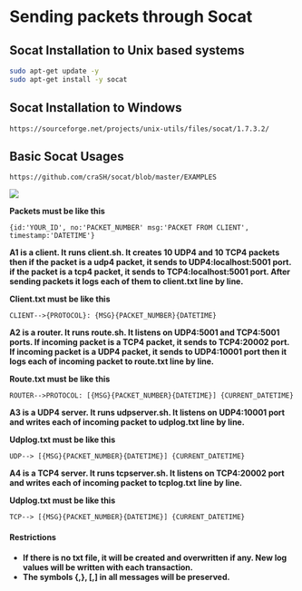 # Sending packets through Socat



## Socat Installation to Unix based systems

```bash
sudo apt-get update -y
sudo apt-get install -y socat
```

## Socat Installation to Windows

```
https://sourceforge.net/projects/unix-utils/files/socat/1.7.3.2/
```

## Basic Socat Usages

```
https://github.com/craSH/socat/blob/master/EXAMPLES
```



![](https://i.imgur.com/TtBIhdq.png)

**Packets must be like this**

```
{id:'YOUR_ID', no:'PACKET_NUMBER' msg:'PACKET FROM CLIENT', timestamp:'DATETIME'}  
```

**A1 is a client. It runs client.sh. It creates 10 UDP4 and 10 TCP4 packets then if the packet is a udp4 packet, it sends to UDP4:localhost:5001 port. if the packet is a tcp4 packet, it sends to TCP4:localhost:5001 port. After sending packets it logs each of them to client.txt line by line.**

**Client.txt must be like this**

```
CLIENT-->{PROTOCOL}: {MSG}{PACKET_NUMBER}{DATETIME} 
```

**A2 is a router. It runs route.sh. It listens on UDP4:5001 and TCP4:5001 ports. If incoming packet is a TCP4 packet, it sends to TCP4:20002 port.  If incoming packet is a UDP4 packet, it sends to UDP4:10001 port then it logs each of incoming packet to route.txt line by line.**

**Route.txt must be like this**

```
ROUTER-->PROTOCOL: [{MSG}{PACKET_NUMBER}{DATETIME}] {CURRENT_DATETIME} 
```

**A3 is a UDP4 server. It runs udpserver.sh. It listens on UDP4:10001 port and writes each of incoming packet to udplog.txt line by line.**

**Udplog.txt must be like this**

```
UDP--> [{MSG}{PACKET_NUMBER}{DATETIME}] {CURRENT_DATETIME} 
```

**A4 is a TCP4 server. It runs tcpserver.sh. It listens on TCP4:20002 port and writes each of incoming packet to tcplog.txt line by line.**

**Udplog.txt must be like this**

```
TCP--> [{MSG}{PACKET_NUMBER}{DATETIME}] {CURRENT_DATETIME} 
```



#### **Restrictions**

- **If there is no txt file, it will be created and overwritten if any. New log values will be written with each transaction.**
- **The symbols {,}, [,] in all messages will be preserved.**

